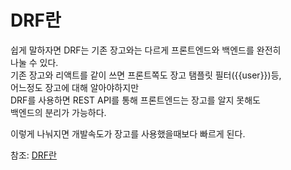 # DRF란


쉽게 말하자면 DRF는 기존 장고와는 다르게 프론트엔드와 백엔드를 완전히  
나눌 수 있다.  
기존 장고와 리액트를 같이 쓰면 프론트쪽도 장고 탬플릿 필터({{user}})등,  
어느정도 장고에 대해 알아야하지만  
DRF를 사용하면 REST API를 통해 프론트엔드는 장고를 알지 못해도   
백엔드의 분리가 가능하다.  

이렇게 나눠지면 개발속도가 장고를 사용했을때보다 빠르게 된다.  

참조: [DRF란](https://medium.com/@whj2013123218/django-rest-api%EC%9D%98-%ED%95%84%EC%9A%94%EC%84%B1%EA%B3%BC-%EA%B0%84%EB%8B%A8%ED%95%9C-%EC%82%AC%EC%9A%A9-%EB%B0%A9%EB%B2%95-a95c6dd195fd)